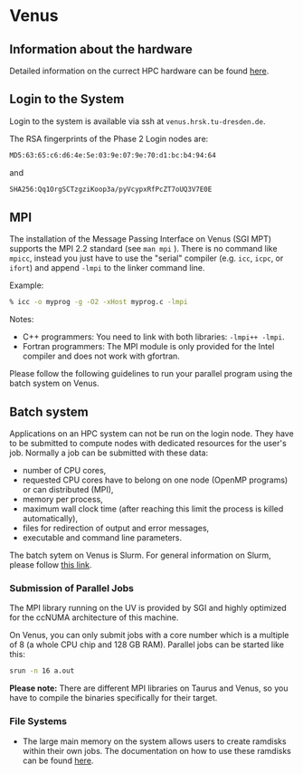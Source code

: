 # Venus

## Information about the hardware

Detailed information on the currect HPC hardware can be found
[here](hardware_venus.md).

## Login to the System

Login to the system is available via ssh at `venus.hrsk.tu-dresden.de`.

The RSA fingerprints of the Phase 2 Login nodes are:

```Bash
MD5:63:65:c6:d6:4e:5e:03:9e:07:9e:70:d1:bc:b4:94:64
```

and

```Bash
SHA256:Qq1OrgSCTzgziKoop3a/pyVcypxRfPcZT7oUQ3V7E0E
```

## MPI

The installation of the Message Passing Interface on Venus (SGI MPT) supports the MPI 2.2 standard
(see `man mpi` ). There is no command like `mpicc`, instead you just have to use the "serial"
compiler (e.g. `icc`, `icpc`, or `ifort`) and append `-lmpi` to the linker command line.

Example:

```Bash
% icc -o myprog -g -O2 -xHost myprog.c -lmpi
```

Notes:

- C++ programmers: You need to link with both libraries:
  `-lmpi++ -lmpi`.
- Fortran programmers: The MPI module is only provided for the Intel
  compiler and does not work with gfortran.

Please follow the following guidelines to run your parallel program using the batch system on Venus.

## Batch system

Applications on an HPC system can not be run on the login node. They have to be submitted to compute
nodes with dedicated resources for the user's job. Normally a job can be submitted with these data:

- number of CPU cores,
- requested CPU cores have to belong on one node (OpenMP programs) or
  can distributed (MPI),
- memory per process,
- maximum wall clock time (after reaching this limit the process is
  killed automatically),
- files for redirection of output and error messages,
- executable and command line parameters.

The batch sytem on Venus is Slurm. For general information on Slurm, please follow
[this link](../jobs_and_resources/slurm.md).

### Submission of Parallel Jobs

The MPI library running on the UV is provided by SGI and highly optimized for the ccNUMA
architecture of this machine.

On Venus, you can only submit jobs with a core number which is a multiple of 8 (a whole CPU chip and
128 GB RAM). Parallel jobs can be started like this:

```Bash
srun -n 16 a.out
```

**Please note:** There are different MPI libraries on Taurus and Venus,
so you have to compile the binaries specifically for their target.

### File Systems

-   The large main memory on the system allows users to create ramdisks
    within their own jobs. The documentation on how to use these
    ramdisks can be found [here](ram_disk_documentation.md).

